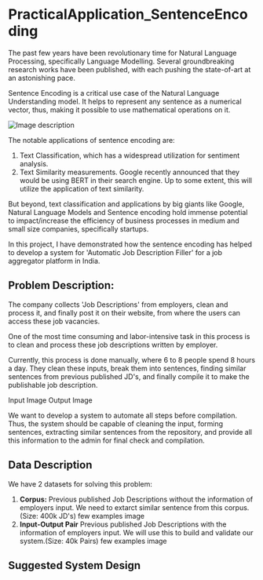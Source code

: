# PracticalApplication_SentenceEncoding

The past few years have been revolutionary time for Natural Language Processing, specifically Language Modelling. Several groundbreaking research works have been published, with each pushing the state-of-art at an astonishing pace.

Sentence Encoding is a critical use case of the Natural Language Understanding model.
It helps to represent any sentence as a numerical vector, thus, making it possible to use mathematical operations on it.

![Image description](https://github.com/Shivam0712/PracticalApplication_SentenceEncoding/blob/master/Images/SentEnc.PNG)

The notable applications of sentence encoding are:
1. Text Classification, which has a widespread utilization for sentiment analysis.
2. Text Similarity measurements. Google recently announced that they would be using BERT in their search engine. Up to some extent, this will utilize the application of text similarity.

But beyond, text classification and applications by big giants like Google, Natural Language Models and Sentence encoding hold immense potential to impact/increase the efficiency of business processes in medium and small size companies, specifically startups.

In this project, I have demonstrated how the sentence encoding has helped to develop a system for 'Automatic Job Description Filler' for a job aggregator platform in India.

## Problem Description:

The company collects 'Job Descriptions' from employers, clean and process it, and finally post it on their website, from where the users can access these job vacancies. 

One of the most time consuming and labor-intensive task in this process is to clean and process these job descriptions written by employer.

Currently, this process is done manually, where 6 to 8 people spend 8 hours a day. They clean these inputs, break them into sentences, finding similar sentences from previous published JD's, and finally compile it to make the publishable job description.


Input Image 
Output Image

We want to develop a system to automate all steps before compilation.  Thus, the system should be capable of cleaning the input, forming sentences, extracting similar sentences from the repository, and provide all this information to the admin for final check and compilation.

## Data Description

We have 2 datasets for solving this problem:

1. **Corpus:** Previous published Job Descriptions without the information of employers input. We need to extarct similar sentence from this corpus.(Size: 400k JD's)
few examples image
2. **Input-Output Pair** Previous published Job Descriptions with the information of employers input. We will use this to build and validate our system.(Size: 40k Pairs)
few examples image

## Suggested System Design
